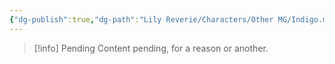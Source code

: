 ```yaml
---
{"dg-publish":true,"dg-path":"Lily Reverie/Characters/Other MG/Indigo.md","permalink":"/lily-reverie/characters/other-mg/indigo/","created":"2023-06-29T02:57:05.460-03:00","updated":"2024-01-20T04:33:03.501-03:00"}
---
```



>[!info] Pending
>Content pending, for a reason or another.
